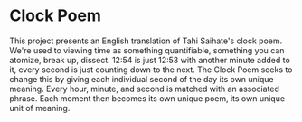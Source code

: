 # Clock Poem

This project presents an English translation of Tahi Saihate's clock poem.
We're used to viewing time as something quantifiable, something you can atomize,
break up, dissect. 12:54 is just 12:53 with another minute added to it, every second
is just counting down to the next. The Clock Poem seeks to change this by giving each
individual second of the day its own unique meaning. Every hour, minute, and second is matched
with an associated phrase. Each moment then becomes its own unique poem, its own unique unit of
meaning.
